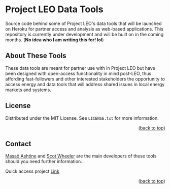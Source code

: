 # Project LEO Data Tools

Source code behind some of Project LEO's data tools that will be launched on Heroku for partner access and analysis as web-based applications. This repository is currently under development and will be built on in the coming months. (**No idea who I am writing this for! lol**)


## About These Tools

These data tools are meant for partner use with in Project LEO but have been designed with open-access functionality in mind post-LEO, thus affording fast-followers and other interested stakeholders the opportunity to access energy and data tools that will address shared issues in local energy markets and systems.


## License

Distributed under the MIT License. See `LICENSE.txt` for more information.

<p align="right">(<a href="#top">back to top</a>)</p>



<!-- CONTACT --> 
## Contact

[Masaō Ashtine](mailto:masao.ashtine@eng.ox.ac.uk) and [Scot Wheeler](mailto:scot.wheeler@eng.ox.ac.uk) are the main developers of these tools should you need further information.

Quick access project [Link](https://github.com/projectleodata/project-leo-data-tools)

<p align="right">(<a href="#top">back to top</a>)</p>
